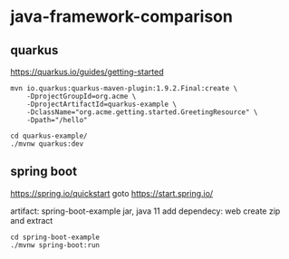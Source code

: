 # java-framework-comparison

## quarkus

https://quarkus.io/guides/getting-started

```
mvn io.quarkus:quarkus-maven-plugin:1.9.2.Final:create \
    -DprojectGroupId=org.acme \
    -DprojectArtifactId=quarkus-example \
    -DclassName="org.acme.getting.started.GreetingResource" \
    -Dpath="/hello"

cd quarkus-example/
./mvnw quarkus:dev
```


## spring boot
https://spring.io/quickstart
goto https://start.spring.io/

artifact: spring-boot-example
jar, java 11
add dependecy: web
create zip and extract

```
cd spring-boot-example
./mvnw spring-boot:run
```

